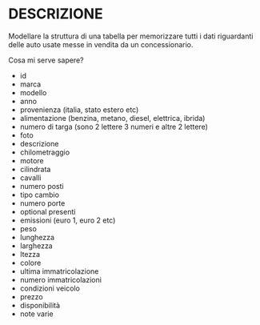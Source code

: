 # DESCRIZIONE
Modellare la struttura di una tabella per memorizzare tutti i dati riguardanti delle auto usate messe in vendita da un concessionario.

Cosa mi serve sapere?
- id
- marca
- modello
- anno
- provenienza (italia, stato estero etc)
- alimentazione (benzina, metano, diesel, elettrica, ibrida)
- numero di targa (sono 2 lettere 3 numeri e altre 2 lettere)
- foto
- descrizione
- chilometraggio
- motore
- cilindrata
- cavalli
- numero posti
- tipo cambio
- numero porte
- optional presenti
- emissioni (euro 1, euro 2 etc)
- peso
- lunghezza
- larghezza
- ltezza
- colore
- ultima immatricolazione
- numero immatricolazioni
- condizioni veicolo
- prezzo
- disponibilità
- note varie
